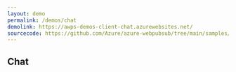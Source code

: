 ```yaml
---
layout: demo
permalink: /demos/chat
demolink: https://awps-demos-client-chat.azurewebsites.net/
sourcecode: https://github.com/Azure/azure-webpubsub/tree/main/samples/javascript/clientchat
---
```


## Chat